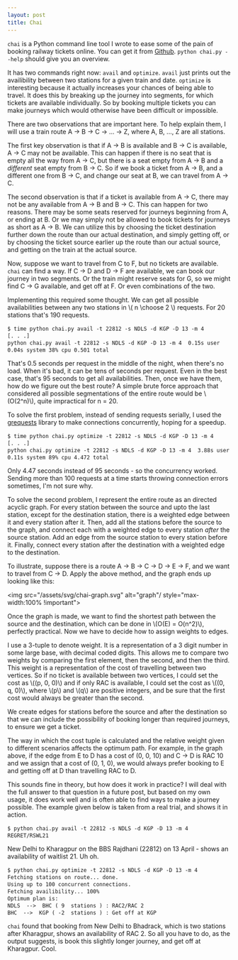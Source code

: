 ```yaml
---
layout: post
title: Chai
---
```

`chai` is a Python command line tool I wrote to ease some of the pain of booking railway tickets online. You can get it from [Github](https://github.com/amrav/chai). `python chai.py --help` should give you an overview.

It has two commands right now: `avail` and `optimize`. `avail` just prints out the availibility between two stations for a given train and date. `optimize` is interesting because it actually increases your chances of being able to travel. It does this by breaking up the journey into segments, for which tickets are available individually. So by booking multiple tickets you can make journeys which would otherwise have been difficult or impossible.

There are two observations that are important here. To help explain them, I will use a train route A -> B -> C -> ... -> Z, where A, B, ..., Z are all stations.

The first key observation is that if A -> B is available and B -> C is available, A -> C may not be available. This can happen if there is no seat that is empty all the way from A -> C, but there is a seat empty from A -> B and a _different_ seat empty from B -> C. So if we book a ticket from A -> B, and a different one from B -> C, and change our seat at B, we can travel from A -> C.

The second observation is that if a ticket is available from A -> C, there may not be any available from A -> B and B -> C. This can happen for two reasons. There may be some seats reserved for journeys beginning from A, or ending at B. Or we may simply not be allowed to book tickets for journeys as short as A -> B. We can utilize this by choosing the ticket destination further down the route than our actual destination, and simply getting off, or by choosing the ticket source earlier up the route than our actual source, and getting on the train at the actual source.

Now, suppose we want to travel from C to F, but no tickets are available. `chai` can find a way. If C -> D and D -> F are available, we can book our journey in two segments. Or the train might reserve seats for G, so we might find C -> G available, and get off at F. Or even combinations of the two.

Implementing this required some thought. We can get all possible availabilities between any two stations in \\( n \choose 2 \\) requests. For 20 stations that's 190 requests.

```
$ time python chai.py avail -t 22812 -s NDLS -d KGP -D 13 -m 4
[. . .]
python chai.py avail -t 22812 -s NDLS -d KGP -D 13 -m 4  0.15s user 0.04s system 38% cpu 0.501 total
```

That's 0.5 seconds per request in the middle of the night, when there's no load. When it's bad, it can be tens of seconds per request. Even in the best case, that's 95 seconds to get all availabilities. Then, once we have them, how do we figure out the best route? A simple brute force approach that considered all possible segmentations of the entire route would be \\(O(2^n)\\), quite impractical for n = 20.

To solve the first problem, instead of sending requests serially, I used the [grequests](https://github.com/kennethreitz/grequests) library to make connections concurrently, hoping for a speedup.

```
$ time python chai.py optimize -t 22812 -s NDLS -d KGP -D 13 -m 4
[. . .]
python chai.py optimize -t 22812 -s NDLS -d KGP -D 13 -m 4  3.88s user 0.11s system 89% cpu 4.472 total
```

Only 4.47 seconds instead of 95 seconds - so the concurrency worked. Sending more than 100 requests at a time starts throwing connection errors sometimes, I'm not sure why.

To solve the second problem, I represent the entire route as an directed acyclic graph. For every station between the source and upto the last station, except for the destination station, there is a weighted edge between it and every station after it. Then, add all the stations before the source to the graph, and connect each with a weighted edge to every station *after* the source station. Add an edge from the source station to every station before it. Finally, connect every station after the destination with a weighted edge to the destination.

To illustrate, suppose there is a route A -> B -> C -> D -> E -> F, and we want to travel from C -> D. Apply the above method, and the graph ends up looking like this:

<img src="/assets/svg/chai-graph.svg" alt="graph"/ style="max-width:100% !important">

Once the graph is made, we want to find the shortest path between the source and the destination, which can be done in \\(O(E) = O(n^2)\\), perfectly practical. Now we have to decide how to assign weights to edges.

I use a 3-tuple to denote weight. It is a representation of a 3 digit number in some large base, with decimal coded digits. This allows me to compare two weights by comparing the first element, then the second, and then the third. This weight is a representation of the cost of travelling between two vertices. So if no ticket is available between two vertices, I could set the cost as \\((p, 0, 0)\\) and if only RAC is available, I could set the cost as \\((0, q, 0)\\), where \\(p\\) and \\(q\\) are positive integers, and be sure that the first cost would always be greater than the second.

We create edges for stations before the source and after the destination so that we can include the possibility of booking longer than required journeys, to ensure we get a ticket.

The way in which the cost tuple is calculated and the relative weight given to different scenarios affects the optimum path. For example, in the graph above, if the edge from E to D has a cost of (0, 0, 10) and C -> D is RAC 10 and we assign that a cost of (0, 1, 0), we would always prefer booking to E and getting off at D than travelling RAC to D.

This sounds fine in theory, but how does it work in practice? I will deal with the full answer to that question in a future post, but based on my own usage, it does work well and is often able to find ways to make a journey possible. The example given below is taken from a real trial, and shows it in action.

```
$ python chai.py avail -t 22812 -s NDLS -d KGP -D 13 -m 4
REGRET/RSWL21
```

New Delhi to Kharagpur on the BBS Rajdhani (22812) on 13 April - shows an availability of waitlist 21. Uh oh.

```
$ python chai.py optimize -t 22812 -s NDLS -d KGP -D 13 -m 4
Fetching stations on route... done.
Using up to 100 concurrent connections.
Fetching availibility... 100%
Optimum plan is:
NDLS  -->  BHC ( 9  stations ) : RAC2/RAC 2
BHC  -->  KGP ( -2  stations ) : Get off at KGP
```

`chai` found that booking from New Delhi to Bhadrack, which is two stations after Kharagpur, shows an availability of RAC 2. So all you have to do, as the output suggests, is book this slightly longer journey, and get off at Kharagpur. Cool.

<script type="text/javascript"
src="http://cdn.mathjax.org/mathjax/latest/MathJax.js?config=TeX-AMS-MML_HTMLorMML">
</script>

